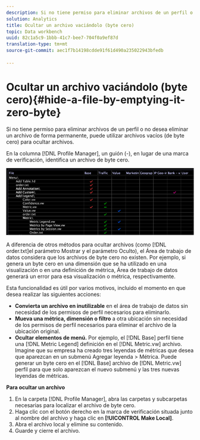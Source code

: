 ```yaml
---
description: Si no tiene permiso para eliminar archivos de un perfil o no desea eliminar un archivo de forma permanente, puede utilizar archivos vacíos (de byte cero) para ocultar archivos.
solution: Analytics
title: Ocultar un archivo vaciándolo (byte cero)
topic: Data workbench
uuid: 82c1a5c9-1bbb-41c7-bee7-704f0a9ef87d
translation-type: tm+mt
source-git-commit: aec1f7b14198cdde91f61d490a235022943bfedb

---
```



# Ocultar un archivo vaciándolo (byte cero){#hide-a-file-by-emptying-it-zero-byte}

Si no tiene permiso para eliminar archivos de un perfil o no desea eliminar un archivo de forma permanente, puede utilizar archivos vacíos (de byte cero) para ocultar archivos.

En la columna [!DNL Profile Manager], un guión (-), en lugar de una marca de verificación, identifica un archivo de byte cero.

![](assets/vis_ProfMgr_Zero-byte.png)

A diferencia de otros métodos para ocultar archivos (como [!DNL order.txt]el parámetro Mostrar y el parámetro Oculto), el Área de trabajo de datos considera que los archivos de byte cero no existen. Por ejemplo, si genera un byte cero en una dimensión que se ha utilizado en una visualización o en una definición de métrica, Área de trabajo de datos generará un error para esa visualización o métrica, respectivamente.

Esta funcionalidad es útil por varios motivos, incluido el momento en que desea realizar las siguientes acciones:

* **Convierta un archivo en inutilizable** en el área de trabajo de datos sin necesidad de los permisos de perfil necesarios para eliminarlo.
* **Mueva una métrica, dimensión o filtro** a otra ubicación sin necesidad de los permisos de perfil necesarios para eliminar el archivo de la ubicación original.
* **Ocultar elementos de menú.** Por ejemplo, el [!DNL Base] perfil tiene una [!DNL Metric Legend] definición en el [!DNL Metric.vw] archivo. Imagine que su empresa ha creado tres leyendas de métricas que desea que aparezcan en un submenú Agregar leyenda > Métrica. Puede generar un byte cero en el [!DNL Base] archivo de [!DNL Metric.vw] perfil para que solo aparezcan el nuevo submenú y las tres nuevas leyendas de métricas.

**Para ocultar un archivo**

1. En la carpeta [!DNL Profile Manager], abra las carpetas y subcarpetas necesarias para localizar el archivo de byte cero.
1. Haga clic con el botón derecho en la marca de verificación situada junto al nombre del archivo y haga clic en **[!UICONTROL Make Local]**.
1. Abra el archivo local y elimine su contenido.
1. Guarde y cierre el archivo.

